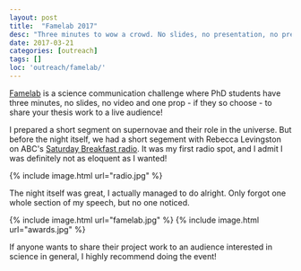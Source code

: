 ```yaml
---
layout: post
title:  "Famelab 2017"
desc: "Three minutes to wow a crowd. No slides, no presentation, no pressure!"
date: 2017-03-21
categories: [outreach]
tags: []
loc: 'outreach/famelab/'
---
```


[Famelab](https://www.britishcouncil.org.au/famelab) is a science communication challenge
where PhD students have three minutes, no slides, no video and one prop - if they 
so choose - to share your thesis work to a live audience!

I prepared a short segment on supernovae and their role in the universe. But before the night
itself, we had a short segement with Rebecca Levingston on ABC's 
[Saturday Breakfast radio](http://www.abc.net.au/radio/brisbane/programs/saturdaybreakfast/). It was my first
radio spot, and I admit I was definitely not as eloquent as I wanted! 

{% include image.html url="radio.jpg"  %}

The night itself was great, I actually managed to do alright. Only forgot one whole section of
my speech, but no one noticed. 

{% include image.html url="famelab.jpg"  %}
{% include image.html url="awards.jpg"  %}

If anyone wants to share their project work to an audience interested in science in general, I 
highly recommend doing the event!